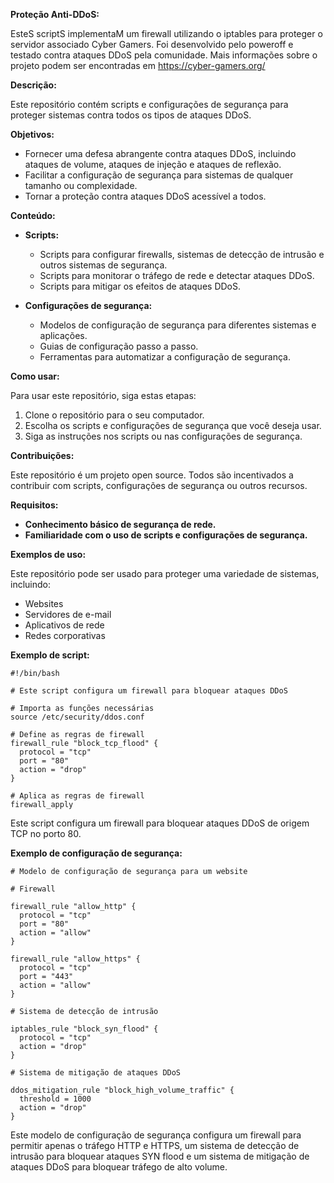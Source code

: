  **Proteção Anti-DDoS:**

EsteS scriptS implementaM um firewall utilizando o iptables para proteger o servidor associado Cyber Gamers.
Foi desenvolvido pelo poweroff e testado contra ataques DDoS pela comunidade.
Mais informações sobre o projeto podem ser encontradas em https://cyber-gamers.org/

**Descrição:**

Este repositório contém scripts e configurações de segurança para proteger sistemas contra todos os tipos de ataques DDoS.

**Objetivos:**

* Fornecer uma defesa abrangente contra ataques DDoS, incluindo ataques de volume, ataques de injeção e ataques de reflexão.
* Facilitar a configuração de segurança para sistemas de qualquer tamanho ou complexidade.
* Tornar a proteção contra ataques DDoS acessível a todos.

**Conteúdo:**

* **Scripts:**
    * Scripts para configurar firewalls, sistemas de detecção de intrusão e outros sistemas de segurança.
    * Scripts para monitorar o tráfego de rede e detectar ataques DDoS.
    * Scripts para mitigar os efeitos de ataques DDoS.
      
* **Configurações de segurança:**
    * Modelos de configuração de segurança para diferentes sistemas e aplicações.
    * Guias de configuração passo a passo.
    * Ferramentas para automatizar a configuração de segurança.

**Como usar:**

Para usar este repositório, siga estas etapas:

1. Clone o repositório para o seu computador.
2. Escolha os scripts e configurações de segurança que você deseja usar.
3. Siga as instruções nos scripts ou nas configurações de segurança.

**Contribuições:**

Este repositório é um projeto open source. Todos são incentivados a contribuir com scripts, configurações de segurança ou outros recursos.

**Requisitos:**

* **Conhecimento básico de segurança de rede.**
* **Familiaridade com o uso de scripts e configurações de segurança.**

**Exemplos de uso:**

Este repositório pode ser usado para proteger uma variedade de sistemas, incluindo:

* Websites
* Servidores de e-mail
* Aplicativos de rede
* Redes corporativas

**Exemplo de script:**

```
#!/bin/bash

# Este script configura um firewall para bloquear ataques DDoS

# Importa as funções necessárias
source /etc/security/ddos.conf

# Define as regras de firewall
firewall_rule "block_tcp_flood" {
  protocol = "tcp"
  port = "80"
  action = "drop"
}

# Aplica as regras de firewall
firewall_apply
```

Este script configura um firewall para bloquear ataques DDoS de origem TCP no porto 80.

**Exemplo de configuração de segurança:**

```
# Modelo de configuração de segurança para um website

# Firewall

firewall_rule "allow_http" {
  protocol = "tcp"
  port = "80"
  action = "allow"
}

firewall_rule "allow_https" {
  protocol = "tcp"
  port = "443"
  action = "allow"
}

# Sistema de detecção de intrusão

iptables_rule "block_syn_flood" {
  protocol = "tcp"
  action = "drop"
}

# Sistema de mitigação de ataques DDoS

ddos_mitigation_rule "block_high_volume_traffic" {
  threshold = 1000
  action = "drop"
}
```

Este modelo de configuração de segurança configura um firewall para permitir apenas o tráfego HTTP e HTTPS, um sistema de detecção de intrusão para bloquear ataques SYN flood e um sistema de mitigação de ataques DDoS para bloquear tráfego de alto volume.


